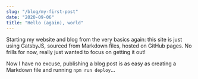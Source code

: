 ```yaml
---
slug: "/blog/my-first-post"
date: "2020-09-06"
title: "Hello (again), world"
---
```


Starting my website and blog from the very basics again: this site is just using
GatsbyJS, sourced from Markdown files, hosted on GitHub pages. No frills for
now, really just wanted to focus on getting it out!

Now I have no excuse, publishing a blog post is as easy as creating a Markdown
file and running `npm run deploy`...
